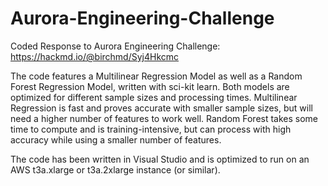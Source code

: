 # Aurora-Engineering-Challenge
Coded Response to Aurora Engineering Challenge: https://hackmd.io/@birchmd/Syj4Hkcmc 

The code features a Multilinear Regression Model as well as a Random Forest Regression Model, written with sci-kit learn. Both models are optimized for different sample sizes and processing times. Multilinear Regression is fast and proves accurate with smaller sample sizes, but will need a higher number of features to work well. Random Forest takes some time to compute and is training-intensive, but can process with high accuracy while using a smaller number of features.

The code has been written in Visual Studio and is optimized to run on an AWS t3a.xlarge or t3a.2xlarge instance (or similar).

